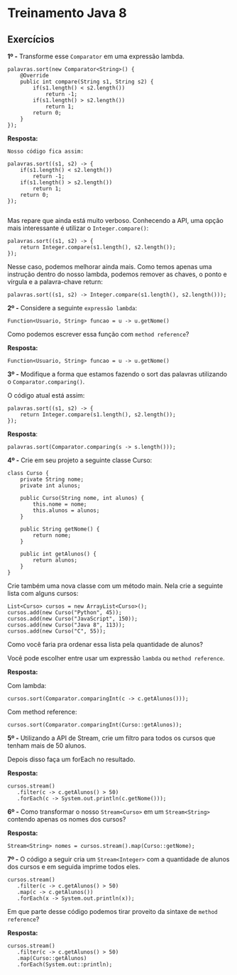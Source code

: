 # Treinamento Java 8

## Exercícios

**1º -** Transforme esse ``Comparator`` em uma expressão lambda. 

````
palavras.sort(new Comparator<String>() {
    @Override
    public int compare(String s1, String s2) {
        if(s1.length() < s2.length()) 
            return -1;
        if(s1.length() > s2.length()) 
            return 1;
        return 0;
    }
});
````
**Resposta:**
````
Nosso código fica assim:

palavras.sort((s1, s2) -> {
    if(s1.length() < s2.length()) 
        return -1;
    if(s1.length() > s2.length()) 
        return 1;
    return 0;
});


````
Mas repare que ainda está muito verboso.
Conhecendo a API, uma opção mais interessante é utilizar o ``Integer.compare()``:

````
palavras.sort((s1, s2) -> {
    return Integer.compare(s1.length(), s2.length()); 
});
````
Nesse caso, podemos melhorar ainda mais. Como temos apenas uma instrução dentro do nosso lambda, podemos remover as chaves, o ponto e vírgula e a palavra-chave return:

````
palavras.sort((s1, s2) -> Integer.compare(s1.length(), s2.length()));
````

**2º -** Considere a seguinte ``expressão lambda``:
````
Function<Usuario, String> funcao = u -> u.getNome()
````
Como podemos escrever essa função com ``method reference``?

**Resposta:**
````
Function<Usuario, String> funcao = u -> u.getNome()
````

**3º -** Modifique a forma que estamos fazendo o sort das palavras utilizando o ``Comparator.comparing()``.

O código atual está assim:

````
palavras.sort((s1, s2) -> {
    return Integer.compare(s1.length(), s2.length()); 
});
````

**Resposta**:

````
palavras.sort(Comparator.comparing(s -> s.length()));
````

**4º -** Crie em seu projeto a seguinte classe Curso:
````
class Curso {
    private String nome;
    private int alunos;

    public Curso(String nome, int alunos) {
        this.nome = nome;
        this.alunos = alunos;
    }

    public String getNome() {
        return nome;
    }

    public int getAlunos() {
        return alunos;
    }
}
````

Crie também uma nova classe com um método main. Nela crie a seguinte lista com alguns cursos:

````
List<Curso> cursos = new ArrayList<Curso>();
cursos.add(new Curso("Python", 45));
cursos.add(new Curso("JavaScript", 150));
cursos.add(new Curso("Java 8", 113));
cursos.add(new Curso("C", 55));
````

Como você faria pra ordenar essa lista pela quantidade de alunos?

Você pode escolher entre usar um expressão ``lambda`` ou ``method reference``.

**Resposta:**

Com lambda:

````
cursos.sort(Comparator.comparingInt(c -> c.getAlunos()));
````
Com method reference:

````
cursos.sort(Comparator.comparingInt(Curso::getAlunos));
````
**5º -** Utilizando a API de Stream, crie um filtro para todos os cursos que tenham mais de 50 alunos.

Depois disso faça um forEach no resultado. 

**Resposta:**

````
cursos.stream()
   .filter(c -> c.getAlunos() > 50)
   .forEach(c -> System.out.println(c.getNome()));
````

**6º -** Como transformar o nosso ``Stream<Curso>`` em um ``Stream<String>`` contendo apenas os nomes dos cursos? 

**Resposta:**

````
Stream<String> nomes = cursos.stream().map(Curso::getNome);
````

**7º -** O código a seguir cria um ``Stream<Integer>`` com a quantidade de alunos dos cursos e em seguida imprime todos eles.

````
cursos.stream()
   .filter(c -> c.getAlunos() > 50)
   .map(c -> c.getAlunos())
   .forEach(x -> System.out.println(x));
````

Em que parte desse código podemos tirar proveito da sintaxe de ``method reference``?

**Resposta:**

````
cursos.stream()
   .filter(c -> c.getAlunos() > 50)
   .map(Curso::getAlunos)
   .forEach(System.out::println);
````
